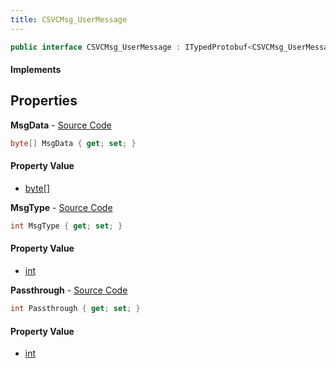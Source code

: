 ```yaml
---
title: CSVCMsg_UserMessage
---
```


```csharp
public interface CSVCMsg_UserMessage : ITypedProtobuf<CSVCMsg_UserMessage>, INativeHandle, INetMessage<CSVCMsg_UserMessage>, IDisposable
```

#### Implements

## Properties

**MsgData** - [Source Code](https://github.com/swiftly-solution/swiftlys2/blob/master/managed/src/SwiftlyS2.Generated/Protobufs/Interfaces/CSVCMsg_UserMessage.cs#L21)

```csharp
byte[] MsgData { get; set; }
```

#### Property Value

- [byte](https://learn.microsoft.com/dotnet/api/system.byte)[]

**MsgType** - [Source Code](https://github.com/swiftly-solution/swiftlys2/blob/master/managed/src/SwiftlyS2.Generated/Protobufs/Interfaces/CSVCMsg_UserMessage.cs#L18)

```csharp
int MsgType { get; set; }
```

#### Property Value

- [int](https://learn.microsoft.com/dotnet/api/system.int32)

**Passthrough** - [Source Code](https://github.com/swiftly-solution/swiftlys2/blob/master/managed/src/SwiftlyS2.Generated/Protobufs/Interfaces/CSVCMsg_UserMessage.cs#L24)

```csharp
int Passthrough { get; set; }
```

#### Property Value

- [int](https://learn.microsoft.com/dotnet/api/system.int32)

